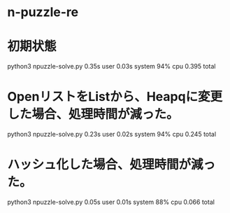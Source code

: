 # n-puzzle-re

# 初期状態
python3 npuzzle-solve.py  0.35s user 0.03s system 94% cpu 0.395 total

# OpenリストをListから、Heapqに変更した場合、処理時間が減った。
python3 npuzzle-solve.py  0.23s user 0.02s system 94% cpu 0.245 total

# ハッシュ化した場合、処理時間が減った。
python3 npuzzle-solve.py  0.05s user 0.01s system 88% cpu 0.066 total

